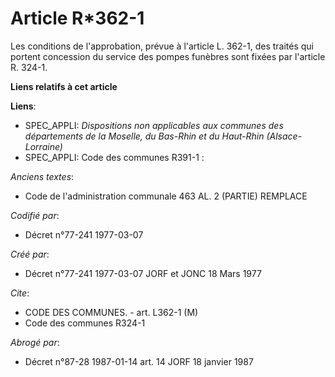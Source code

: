 # Article R*362-1

Les conditions de l'approbation, prévue à l'article L. 362-1, des traités qui portent concession du service des pompes
funèbres sont fixées par l'article R. 324-1.

**Liens relatifs à cet article**

**Liens**:

  - SPEC_APPLI: *Dispositions non applicables aux communes des départements de la Moselle, du Bas-Rhin et du Haut-Rhin (Alsace-Lorraine)*
  - SPEC_APPLI: Code des communes R391-1 :

_Anciens textes_:

  - Code de l'administration communale 463 AL. 2 (PARTIE) REMPLACE

_Codifié par_:

  - Décret n°77-241 1977-03-07

_Créé par_:

  - Décret n°77-241 1977-03-07 JORF et JONC 18 Mars 1977

_Cite_:

  - CODE DES COMMUNES. - art. L362-1 (M)
  - Code des communes R324-1

_Abrogé par_:

  - Décret n°87-28 1987-01-14 art. 14 JORF 18 janvier 1987
